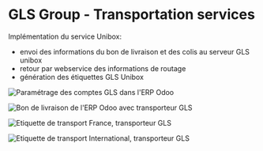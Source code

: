 
GLS Group - Transportation services
=====================================

Implémentation du service Unibox:
- envoi des informations du bon de livraison et des colis au serveur GLS unibox
- retour par webservice des informations de routage
- génération des étiquettes GLS Unibox


![Paramétrage des comptes GLS dans l'ERP Odoo](/static/description/gls1.png "Paramétrage des comptes GLS par société")


![Bon de livraison de l'ERP Odoo avec transporteur GLS](/static/description/gls2.png "Bon de livraison Odoo avec transporteur GLS")


![Etiquette de transport France, transporteur GLS](/static/description/gls3.png "Etiquette de transport GLS à destination de la France généré avec Odoo")


![Etiquette de transport International, transporteur GLS](/static/description/gls4.png "Etiquette de transport GLS à destination de l'étranger généré avec Odoo")

